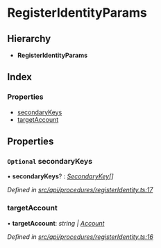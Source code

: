 # RegisterIdentityParams

## Hierarchy

* **RegisterIdentityParams**

## Index

### Properties

* [secondaryKeys](registeridentityparams.md#optional-secondarykeys)
* [targetAccount](registeridentityparams.md#targetaccount)

## Properties

### `Optional` secondaryKeys

• **secondaryKeys**? : [_SecondaryKey_](secondarykey.md)_\[\]_

_Defined in_ [_src/api/procedures/registerIdentity.ts:17_](https://github.com/PolymathNetwork/polymesh-sdk/blob/5b409784/src/api/procedures/registerIdentity.ts#L17)

### targetAccount

• **targetAccount**: _string \|_ [_Account_](../classes/account.md)

_Defined in_ [_src/api/procedures/registerIdentity.ts:16_](https://github.com/PolymathNetwork/polymesh-sdk/blob/5b409784/src/api/procedures/registerIdentity.ts#L16)

